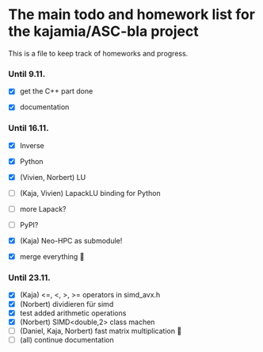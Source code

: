 # The main todo and homework list for the kajamia/ASC-bla project
This is a file to keep track of homeworks and progress.

### Until 9.11.

- [x] get the C++ part done
- [x] documentation


### Until 16.11.

- [x] Inverse
- [x] Python
- [X] (Vivien, Norbert) LU
- [ ] (Kaja, Vivien) LapackLU binding for Python
- [ ] more Lapack?
- [ ] PyPI?
- [x] (Kaja) Neo-HPC as submodule!
- [x] merge everything :tada:


### Until 23.11.

- [X] (Kaja) <=, <, >, >= operators in simd_avx.h
- [X] (Norbert) dividieren für simd
- [X] test added arithmetic operations
- [X] (Norbert) SIMD<double,2> class machen
- [ ] (Daniel, Kaja, Norbert) fast matrix multiplication :rocket:
- [ ] (all) continue documentation
